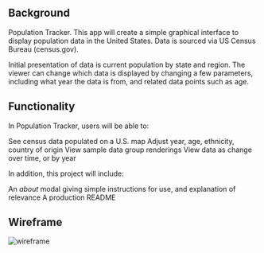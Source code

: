 ## Background

Population Tracker. This app will create a simple graphical interface to display population data in the United States. Data is sourced via US Census Bureau (census.gov).

Initial presentation of data is current population by state and region. The viewer can change which data is displayed by changing a few parameters, including what year the data is from, and related data points such as age.

## Functionality

In Population Tracker, users will be able to:

See census data populated on a U.S. map
Adjust year, age, ethnicity, country of origin
View sample data group renderings
View data as change over time, or by year

In addition, this project will include:

An _about_ modal giving simple instructions for use, and explanation of relevance
A production README

## Wireframe

![wireframe](https://github.com/evanhundred/js_project/blob/main/wireframe.jpg?raw=true)

